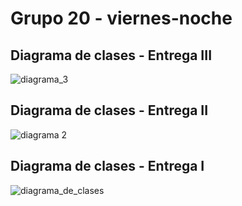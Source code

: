 # Grupo 20 - viernes-noche

## Diagrama de clases - Entrega III
![diagrama_3](https://github.com/dds-utn/2021-vi-no-grupo-20/blob/main/resources/diagrama%20de%20clases%20-%20Entrega%203.png)

## Diagrama de clases - Entrega II
![diagrama 2](https://github.com/dds-utn/2021-vi-no-grupo-20/blob/main/resources/diagrama%20clases%20-%20entrega%202.png)


## Diagrama de clases - Entrega I
![diagrama_de_clases](https://github.com/dds-utn/2021-vi-no-grupo-20/blob/main/resources/diagrama%20de%20clases%20-%20entrega%201.png)
